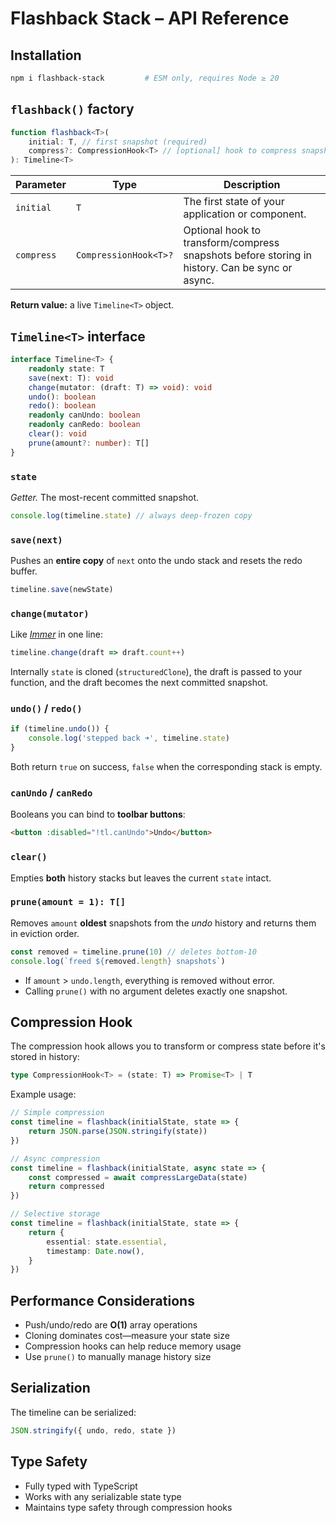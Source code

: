 # Flashback Stack – API Reference

## Installation

```bash
npm i flashback-stack         # ESM only, requires Node ≥ 20
```

## `flashback()` factory

```ts
function flashback<T>(
    initial: T, // first snapshot (required)
    compress?: CompressionHook<T> // [optional] hook to compress snapshots
): Timeline<T>
```

| Parameter  | Type                  | Description                                                                                    |
| ---------- | --------------------- | ---------------------------------------------------------------------------------------------- |
| `initial`  | `T`                   | The first state of your application or component.                                              |
| `compress` | `CompressionHook<T>?` | Optional hook to transform/compress snapshots before storing in history. Can be sync or async. |

**Return value:** a live `Timeline<T>` object.

## `Timeline<T>` interface

```ts
interface Timeline<T> {
    readonly state: T
    save(next: T): void
    change(mutator: (draft: T) => void): void
    undo(): boolean
    redo(): boolean
    readonly canUndo: boolean
    readonly canRedo: boolean
    clear(): void
    prune(amount?: number): T[]
}
```

### `state`

_Getter._ The most-recent committed snapshot.

```ts
console.log(timeline.state) // always deep-frozen copy
```

### `save(next)`

Pushes an **entire copy** of `next` onto the undo stack and resets the redo buffer.

```ts
timeline.save(newState)
```

### `change(mutator)`

Like [_Immer_](https://immerjs.github.io/immer/) in one line:

```ts
timeline.change(draft => draft.count++)
```

Internally `state` is cloned (`structuredClone`), the draft is passed to your function, and the draft becomes the next committed snapshot.

### `undo()` / `redo()`

```ts
if (timeline.undo()) {
    console.log('stepped back ➜', timeline.state)
}
```

Both return `true` on success, `false` when the corresponding stack is empty.

### `canUndo` / `canRedo`

Booleans you can bind to **toolbar buttons**:

```html
<button :disabled="!tl.canUndo">Undo</button>
```

### `clear()`

Empties **both** history stacks but leaves the current `state` intact.

### `prune(amount = 1): T[]`

Removes `amount` **oldest** snapshots from the _undo_ history and returns them in eviction order.

```ts
const removed = timeline.prune(10) // deletes bottom-10
console.log(`freed ${removed.length} snapshots`)
```

- If `amount` > `undo.length`, everything is removed without error.
- Calling `prune()` with no argument deletes exactly one snapshot.

## Compression Hook

The compression hook allows you to transform or compress state before it's stored in history:

```ts
type CompressionHook<T> = (state: T) => Promise<T> | T
```

Example usage:

```ts
// Simple compression
const timeline = flashback(initialState, state => {
    return JSON.parse(JSON.stringify(state))
})

// Async compression
const timeline = flashback(initialState, async state => {
    const compressed = await compressLargeData(state)
    return compressed
})

// Selective storage
const timeline = flashback(initialState, state => {
    return {
        essential: state.essential,
        timestamp: Date.now(),
    }
})
```

## Performance Considerations

- Push/undo/redo are **O(1)** array operations
- Cloning dominates cost—measure your state size
- Compression hooks can help reduce memory usage
- Use `prune()` to manually manage history size

## Serialization

The timeline can be serialized:

```ts
JSON.stringify({ undo, redo, state })
```

## Type Safety

- Fully typed with TypeScript
- Works with any serializable state type
- Maintains type safety through compression hooks
